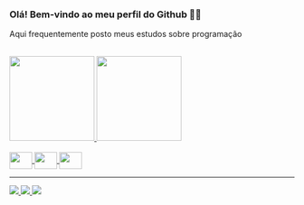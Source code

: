 <!-- Cabeçalho do arquivos -->
<h3>Olá! Bem-vindo ao meu perfil do Github 👋🏻</h3>
<p>Aqui frequentemente posto meus estudos sobre programação</p> <br>

<!-- Github stats e principais linguagens -->
<div>
  <a href="https://github.com/MaickTonet">
    <img height="150em" src="https://github-readme-stats.vercel.app/api?username=MaickTonet&show_icons=true&rank_icon=github&theme=dark&include_all_commits=true&count_private=true">
    <img height="150em" src="https://github-readme-stats.vercel.app/api/top-langs/?username=MaickTonet&layout=compact&theme=dark"
  </a>
</div>
  
<!-- Ícones das linguagens -->
<div style="display: inline_block"> <br>
   <a href="https://github.com/MaickTonet"> 
    <img align="center" height="30" width="40" src="https://cdn.jsdelivr.net/gh/devicons/devicon/icons/c/c-original.svg"/>
    <img align="center" height="30" width="40" src="https://cdn.jsdelivr.net/gh/devicons/devicon/icons/java/java-original.svg"/>
    <img align="center" height="30" width="40" src="https://cdn.jsdelivr.net/gh/devicons/devicon/icons/postgresql/postgresql-original.svg"/>
   </a>
<div> <hr>

<!-- Badges e links externos -->
<div>
  <a href="https://www.instagram.com/maick_tonet/" target="_blank">
    <img src="https://img.shields.io/badge/Instagram-%23E4405F.svg?style=for-the-badge&logo=Instagram&logoColor=white" target="_blank"/>
  </a>
  </a>
  <a href="mailto:maicktonet4@gmail.com.tech" target="_blank">
    <img src="https://img.shields.io/badge/Gmail-D14836?style=for-the-badge&logo=gmail&logoColor=white" target="_blank"/>
  </a>
  <a href="" target="_blank">
    <img src="https://img.shields.io/badge/Discord-%235865F2.svg?style=for-the-badge&logo=discord&logoColor=white" target="_blank"/>
  </a>
</div>  
